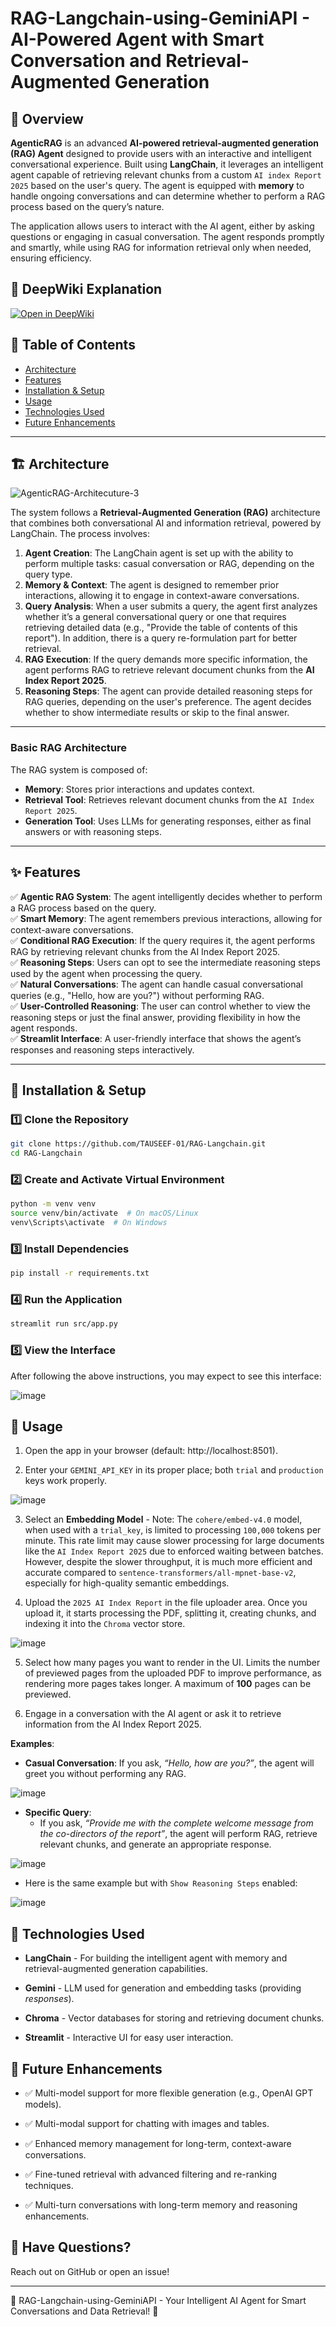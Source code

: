 # RAG-Langchain-using-GeminiAPI - AI-Powered Agent with Smart Conversation and Retrieval-Augmented Generation

## 🚀 Overview

**AgenticRAG** is an advanced **AI-powered retrieval-augmented generation (RAG) Agent** designed to provide users with an interactive and intelligent conversational experience. Built using **LangChain**, it leverages an intelligent agent capable of retrieving relevant chunks from a custom `AI index Report 2025` based on the user's query. The agent is equipped with **memory** to handle ongoing conversations and can determine whether to perform a RAG process based on the query’s nature.

The application allows users to interact with the AI agent, either by asking questions or engaging in casual conversation. The agent responds promptly and smartly, while using RAG for information retrieval only when needed, ensuring efficiency.

## 📒 DeepWiki Explanation
<a href="https://deepwiki.com/MohammedAly22/AgenticRAG" target="_blank">
  <img src="https://img.shields.io/badge/Open%20in-DeepWiki-blue?logo=readthedocs&style=for-the-badge" alt="Open in DeepWiki"/>
</a>

## 📜 Table of Contents

- [Architecture](#-architecture)
- [Features](#-features)
- [Installation & Setup](#-installation--setup)
- [Usage](#-usage)
- [Technologies Used](#-technologies-used)
- [Future Enhancements](#-future-enhancements)

---

## 🏗️ Architecture
![AgenticRAG-Architecuture-3](https://github.com/user-attachments/assets/814b3ba3-a708-43da-98b9-4a98bf7a4f05)

The system follows a **Retrieval-Augmented Generation (RAG)** architecture that combines both conversational AI and information retrieval, powered by LangChain. The process involves:

1. **Agent Creation**: The LangChain agent is set up with the ability to perform multiple tasks: casual conversation or RAG, depending on the query type.
2. **Memory & Context**: The agent is designed to remember prior interactions, allowing it to engage in context-aware conversations.
3. **Query Analysis**: When a user submits a query, the agent first analyzes whether it’s a general conversational query or one that requires retrieving detailed data (e.g., "Provide the table of contents of this report"). In addition, there is a query re-formulation part for better retrieval.
4. **RAG Execution**: If the query demands more specific information, the agent performs RAG to retrieve relevant document chunks from the **AI Index Report 2025**.
5. **Reasoning Steps**: The agent can provide detailed reasoning steps for RAG queries, depending on the user's preference. The agent decides whether to show intermediate results or skip to the final answer.

---
### **Basic RAG Architecture**

The RAG system is composed of:
- **Memory**: Stores prior interactions and updates context.
- **Retrieval Tool**: Retrieves relevant document chunks from the `AI Index Report 2025`.
- **Generation Tool**: Uses LLMs for generating responses, either as final answers or with reasoning steps.
  
---

## ✨ Features

✅ **Agentic RAG System**: The agent intelligently decides whether to perform a RAG process based on the query.\
✅ **Smart Memory**: The agent remembers previous interactions, allowing for context-aware conversations.\
✅ **Conditional RAG Execution**: If the query requires it, the agent performs RAG by retrieving relevant chunks from the AI Index Report 2025.\
✅ **Reasoning Steps**: Users can opt to see the intermediate reasoning steps used by the agent when processing the query.\
✅ **Natural Conversations**: The agent can handle casual conversational queries (e.g., "Hello, how are you?") without performing RAG.\
✅ **User-Controlled Reasoning**: The user can control whether to view the reasoning steps or just the final answer, providing flexibility in how the agent responds.\
✅ **Streamlit Interface**: A user-friendly interface that shows the agent’s responses and reasoning steps interactively.

---

## 🔧 Installation & Setup

### **1️⃣ Clone the Repository**

```sh
git clone https://github.com/TAUSEEF-01/RAG-Langchain.git
cd RAG-Langchain
```

### **2️⃣ Create and Activate Virtual Environment**
```sh
python -m venv venv
source venv/bin/activate  # On macOS/Linux
venv\Scripts\activate  # On Windows
```

### **3️⃣ Install Dependencies**
```sh
pip install -r requirements.txt
```

### **4️⃣ Run the Application**
```sh
streamlit run src/app.py
```

### **5️⃣ View the Interface**
After following the above instructions, you may expect to see this interface:

![image](https://github.com/user-attachments/assets/0fcd80b4-f649-4b43-85b4-58ebfc89449a)


## 📖 Usage
1. Open the app in your browser (default: http://localhost:8501).

2. Enter your `GEMINI_API_KEY` in its proper place; both `trial` and `production` keys work properly.

![image](https://github.com/user-attachments/assets/84c8d8d1-8605-48c9-8d62-23d2bd14a536)

3. Select an **Embedding Model**  - Note: The `cohere/embed-v4.0` model, when used with a `trial_key`, is limited to processing `100,000` tokens per minute. This rate limit may cause slower processing for large documents like the `AI Index Report 2025` due to enforced waiting between batches. However, despite the slower throughput, it is much more efficient and accurate compared to `sentence-transformers/all-mpnet-base-v2`, especially for high-quality semantic embeddings.

4. Upload the `2025 AI Index Report` in the file uploader area. Once you upload it, it starts processing the PDF, splitting it, creating chunks, and indexing it into the `Chroma` vector store.

![image](https://github.com/user-attachments/assets/40203fca-c876-4cb0-b856-548cad33db63)


5. Select how many pages you want to render in the UI. Limits the number of previewed pages from the uploaded PDF to improve performance, as rendering more pages takes longer. A maximum of **100** pages can be previewed.

6. Engage in a conversation with the AI agent or ask it to retrieve information from the AI Index Report 2025.


**Examples**:

- **Casual Conversation**: If you ask, *“Hello, how are you?”*, the agent will greet you without performing any RAG.

![image](https://github.com/user-attachments/assets/423be581-04a5-46c1-9829-5560f8febc68)

- **Specific Query**:
  - If you ask, *“Provide me with the complete welcome message from the co-directors of the report”*, the agent will perform RAG, retrieve relevant chunks, and generate an appropriate response.

![image](https://github.com/user-attachments/assets/e759d61b-c25b-4cd6-9912-2ef4e2c5c881)

  - Here is the same example but with `Show Reasoning Steps` enabled:

![image](https://github.com/user-attachments/assets/df3c6c33-b51d-4fb7-bc58-44af10780bda)
    


## 🔧 Technologies Used
- **LangChain** - For building the intelligent agent with memory and retrieval-augmented generation capabilities.

- **Gemini** - LLM used for generation and embedding tasks (providing *responses*).

- **Chroma** - Vector databases for storing and retrieving document chunks.

- **Streamlit** - Interactive UI for easy user interaction.

## 🔮 Future Enhancements
- ✅ Multi-model support for more flexible generation (e.g., OpenAI GPT models).

- ✅ Multi-modal support for chatting with images and tables.

- ✅ Enhanced memory management for long-term, context-aware conversations.

- ✅ Fine-tuned retrieval with advanced filtering and re-ranking techniques.

- ✅ Multi-turn conversations with long-term memory and reasoning enhancements.

## 💬 Have Questions?
Reach out on GitHub or open an issue!

---
🎯 RAG-Langchain-using-GeminiAPI - Your Intelligent AI Agent for Smart Conversations and Data Retrieval! 🚀
